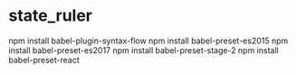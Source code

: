 # state_ruler

npm install babel-plugin-syntax-flow
npm install babel-preset-es2015
npm install babel-preset-es2017
npm install babel-preset-stage-2
npm install babel-preset-react
